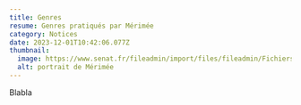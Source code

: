 ```yaml
---
title: Genres
resume: Genres pratiqués par Mérimée
category: Notices
date: 2023-12-01T10:42:06.077Z
thumbnail:
  image: https://www.senat.fr/fileadmin/import/files/fileadmin/Fichiers/Images/archives/D33/Photo_1867A.jpg
  alt: portrait de Mérimée
---
```

Blabla